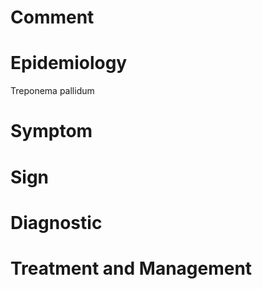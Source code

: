 # Comment

# Epidemiology

Treponema pallidum

# Symptom

# Sign

# Diagnostic

# Treatment and Management
